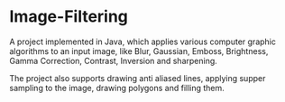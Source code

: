 # Image-Filtering

A project implemented in Java, which applies various computer graphic algorithms to an input image, like Blur, Gaussian, Emboss, Brightness, Gamma Correction, Contrast, Inversion and sharpening.

The project also supports drawing anti aliased lines, applying supper sampling to the image, drawing polygons and filling them.
